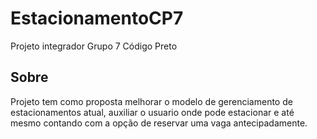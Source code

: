 # EstacionamentoCP7
Projeto integrador Grupo 7 Código Preto

## Sobre

Projeto tem como proposta melhorar o modelo de gerenciamento de estacionamentos atual, auxiliar o usuario onde pode estacionar e até mesmo contando com a opção de reservar uma vaga antecipadamente.


